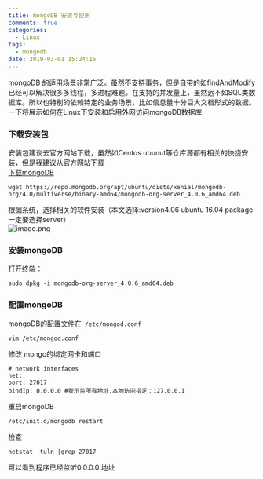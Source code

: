 ```yaml
---
title: mongoDB 安装与使用
comments: true
categories:
  - Linux
tags:
  - mongodb
date: 2019-03-01 15:24:15
---
```



mongoDB
的适用场景非常广泛。虽然不支持事务，但是自带的如findAndModify已经可以解决很多多线程，多进程难题。在支持的并发量上，虽然远不如SQL类数据库。所以也特别的依赖特定的业务场景，比如信息量十分巨大文档形式的数据。一下将展示如何在Linux下安装和启用外网访问mongoDB数据库
<a name="ab3615a5"></a>

### 下载安装包

安装包建议去官方网站下载，虽然如Centos
ubunut等仓库源都有相关的快捷安装，但是我建议从官方网站下载<br />[下载mongoDB](https://www.mongodb.com/download-center#community)

```shell
wget https://repo.mongodb.org/apt/ubuntu/dists/xenial/mongodb-org/4.0/multiverse/binary-amd64/mongodb-org-server_4.0.6_amd64.deb
```

根据系统，选择相关的软件安装（本文选择:version4.06 ubuntu 16.04 package
一定要选择server）<br />![image.png](https://cdn.nlark.com/yuque/0/2019/png/279029/1552224093040-6b4eb1e5-8f8b-4eac-9585-3f2f0eba27ea.png#align=left&display=inline&height=287&name=image.png&originHeight=506&originWidth=932&size=37167&status=done&width=529)

<a name="481dd3fe"></a>

### 安装mongoDB

打开终端：

```shell
sudo dpkg -i mongodb-org-server_4.0.6_amd64.deb
```

<a name="35dd6eac"></a>

### 配置mongoDB

mongoDB的配置文件在` /etc/mongod.conf`

```
vim /etc/mongod.conf
```

修改 mongo的绑定网卡和端口

```shell
# network interfaces
net:
port: 27017
bindIp: 0.0.0.0 #表示监所有地址.本地访问指定：127.0.0.1
```

重启mongoDB

```shell
/etc/init.d/mongodb restart
```

检查

```
netstat -tuln |grep 27017
```

可以看到程序已经监听0.0.0.0 地址

